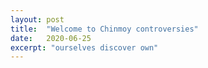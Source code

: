 ```yaml
---
layout: post
title:  "Welcome to Chinmoy controversies"
date:   2020-06-25
excerpt: "ourselves discover own"
---
```

